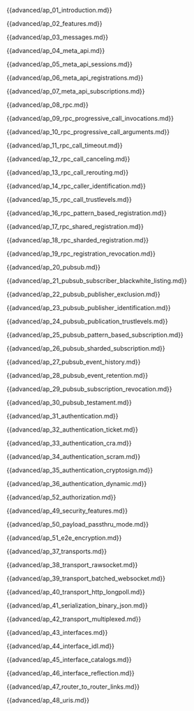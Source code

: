 {{advanced/ap_01_introduction.md}}

{{advanced/ap_02_features.md}}

{{advanced/ap_03_messages.md}}

{{advanced/ap_04_meta_api.md}}

{{advanced/ap_05_meta_api_sessions.md}}

{{advanced/ap_06_meta_api_registrations.md}}

{{advanced/ap_07_meta_api_subscriptions.md}}

{{advanced/ap_08_rpc.md}}

{{advanced/ap_09_rpc_progressive_call_invocations.md}}

{{advanced/ap_10_rpc_progressive_call_arguments.md}}

{{advanced/ap_11_rpc_call_timeout.md}}

{{advanced/ap_12_rpc_call_canceling.md}}

{{advanced/ap_13_rpc_call_rerouting.md}}

{{advanced/ap_14_rpc_caller_identification.md}}

{{advanced/ap_15_rpc_call_trustlevels.md}}

{{advanced/ap_16_rpc_pattern_based_registration.md}}

{{advanced/ap_17_rpc_shared_registration.md}}

{{advanced/ap_18_rpc_sharded_registration.md}}

{{advanced/ap_19_rpc_registration_revocation.md}}

{{advanced/ap_20_pubsub.md}}

{{advanced/ap_21_pubsub_subscriber_blackwhite_listing.md}}

{{advanced/ap_22_pubsub_publisher_exclusion.md}}

{{advanced/ap_23_pubsub_publisher_identification.md}}

{{advanced/ap_24_pubsub_publication_trustlevels.md}}

{{advanced/ap_25_pubsub_pattern_based_subscription.md}}

{{advanced/ap_26_pubsub_sharded_subscription.md}}

{{advanced/ap_27_pubsub_event_history.md}}

{{advanced/ap_28_pubsub_event_retention.md}}

{{advanced/ap_29_pubsub_subscription_revocation.md}}

{{advanced/ap_30_pubsub_testament.md}}

{{advanced/ap_31_authentication.md}}

{{advanced/ap_32_authentication_ticket.md}}

{{advanced/ap_33_authentication_cra.md}}

{{advanced/ap_34_authentication_scram.md}}

{{advanced/ap_35_authentication_cryptosign.md}}

{{advanced/ap_36_authentication_dynamic.md}}

{{advanced/ap_52_authorization.md}}

{{advanced/ap_49_security_features.md}}

{{advanced/ap_50_payload_passthru_mode.md}}

{{advanced/ap_51_e2e_encryption.md}}

{{advanced/ap_37_transports.md}}

{{advanced/ap_38_transport_rawsocket.md}}

{{advanced/ap_39_transport_batched_websocket.md}}

{{advanced/ap_40_transport_http_longpoll.md}}

{{advanced/ap_41_serialization_binary_json.md}}

{{advanced/ap_42_transport_multiplexed.md}}

{{advanced/ap_43_interfaces.md}}

{{advanced/ap_44_interface_idl.md}}

{{advanced/ap_45_interface_catalogs.md}}

{{advanced/ap_46_interface_reflection.md}}

{{advanced/ap_47_router_to_router_links.md}}

{{advanced/ap_48_uris.md}}
